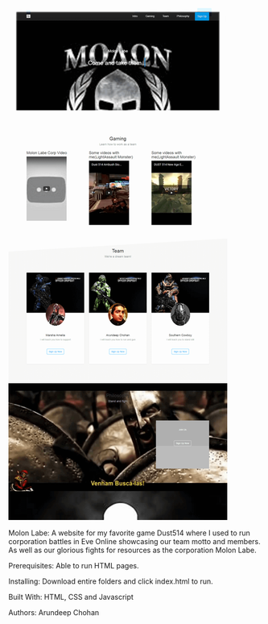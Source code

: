 ![Screenshot](https://github.com/ArundeepChohan/Summary/blob/master/MolonLabeWebpage.png)

Molon Labe: 
A website for my favorite game Dust514 where I used to run corporation battles in Eve Online showcasing our team motto and members. As well as our glorious fights for resources as the corporation Molon Labe.

Prerequisites:
Able to run HTML pages.

Installing:
Download entire folders and click index.html to run.

Built With:
HTML, CSS and Javascript

Authors:
Arundeep Chohan
